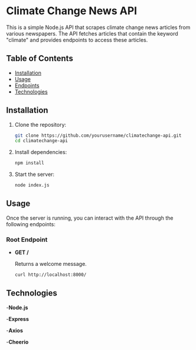 # Climate Change News API

This is a simple Node.js API that scrapes climate change news articles from various newspapers. The API fetches articles that contain the keyword "climate" and provides endpoints to access these articles.

## Table of Contents

- [Installation](#installation)
- [Usage](#usage)
- [Endpoints](#endpoints)
- [Technologies](#technologies)

## Installation

1. Clone the repository:

    ```sh
    git clone https://github.com/yourusername/climatechange-api.git
    cd climatechange-api
    ```

2. Install dependencies:

    ```sh
    npm install
    ```

3. Start the server:

    ```sh
    node index.js
    ```

## Usage

Once the server is running, you can interact with the API through the following endpoints:

### Root Endpoint

- **GET /**

  Returns a welcome message.

  ```sh
  curl http://localhost:8000/

 ## Technologies
 -**Node.js**
 
 -**Express**
 
 -**Axios**
 
 -**Cheerio**
